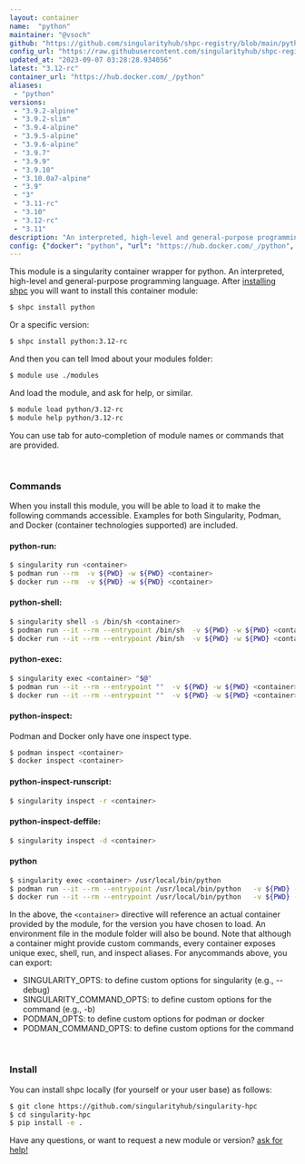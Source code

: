 ```yaml
---
layout: container
name:  "python"
maintainer: "@vsoch"
github: "https://github.com/singularityhub/shpc-registry/blob/main/python/container.yaml"
config_url: "https://raw.githubusercontent.com/singularityhub/shpc-registry/main/python/container.yaml"
updated_at: "2023-09-07 03:28:28.934056"
latest: "3.12-rc"
container_url: "https://hub.docker.com/_/python"
aliases:
 - "python"
versions:
 - "3.9.2-alpine"
 - "3.9.2-slim"
 - "3.9.4-alpine"
 - "3.9.5-alpine"
 - "3.9.6-alpine"
 - "3.9.7"
 - "3.9.9"
 - "3.9.10"
 - "3.10.0a7-alpine"
 - "3.9"
 - "3"
 - "3.11-rc"
 - "3.10"
 - "3.12-rc"
 - "3.11"
description: "An interpreted, high-level and general-purpose programming language."
config: {"docker": "python", "url": "https://hub.docker.com/_/python", "maintainer": "@vsoch", "description": "An interpreted, high-level and general-purpose programming language.", "latest": {"3.12-rc": "sha256:8c0e8838e1423fda05db197764e269bea6cb33748525e5382dacfd824829897b"}, "tags": {"3.9.2-alpine": "sha256:f046c06388c0721961fe5c9b6184d2f8aeb7eb01b39601babab06cfd975dae01", "3.9.2-slim": "sha256:ce367bb30b8928efb632c369e3bd4a8dbd7905417bd0a245087a82c250e54a24", "3.9.4-alpine": "sha256:419a7502c95b49946fbdd8228b32243597d9e9f191ddfe5468a3b9b3fe64051d", "3.9.5-alpine": "sha256:7dd8962ad2a63403428d652a64d814a5002f1386379355edf5970e40557fe4e6", "3.9.6-alpine": "sha256:954ea8d05e9041d1dd17b69eb13708a60ef8b8bcc76d928beb4d137e2a9ceb30", "3.9.7": "sha256:8771691756bbf5beff80d64fca8f5b12e018352ddd9e30d8cdfef8cc3717b0e6", "3.9.9": "sha256:dd8335df6162579adadd56ff2b9fbd61199da5405c8856c6e34356c13b48cce4", "3.9.10": "sha256:3aae21920963df3205fba69826cc07fcf2fad91f9e062add921766b36e89e6e8", "3.10.0a7-alpine": "sha256:9b7958e47cd5bd4d092c3b28802493ad1870bce988b2f6ff97f6c81d96fcda80", "3.9": "sha256:5876899c3f671778af32b6c777f729c0ba36877732c644efbe85760cb2667a2c", "3": "sha256:bc1d76a8360d77a6ab467a8c48ce40369707c9aa76492df094968ce55cca88ae", "3.11-rc": "sha256:871f5e5c05f66bfa5b22f506a60774dbd45fc65fd309d23e856ab124a7cbb17b", "3.10": "sha256:74cdd039dc36f6476dd5dfdbc187830e0c0f760a1bdfc73d186060ef4c4bd78f", "3.12-rc": "sha256:8c0e8838e1423fda05db197764e269bea6cb33748525e5382dacfd824829897b", "3.11": "sha256:bc1d76a8360d77a6ab467a8c48ce40369707c9aa76492df094968ce55cca88ae"}, "filter": ["3[.]*", "^(?!.*alpine).*$", "^(?!.*windows).*$"], "aliases": {"python": "/usr/local/bin/python"}}
---
```


This module is a singularity container wrapper for python.
An interpreted, high-level and general-purpose programming language.
After [installing shpc](#install) you will want to install this container module:


```bash
$ shpc install python
```

Or a specific version:

```bash
$ shpc install python:3.12-rc
```

And then you can tell lmod about your modules folder:

```bash
$ module use ./modules
```

And load the module, and ask for help, or similar.

```bash
$ module load python/3.12-rc
$ module help python/3.12-rc
```

You can use tab for auto-completion of module names or commands that are provided.

<br>

### Commands

When you install this module, you will be able to load it to make the following commands accessible.
Examples for both Singularity, Podman, and Docker (container technologies supported) are included.

#### python-run:

```bash
$ singularity run <container>
$ podman run --rm  -v ${PWD} -w ${PWD} <container>
$ docker run --rm  -v ${PWD} -w ${PWD} <container>
```

#### python-shell:

```bash
$ singularity shell -s /bin/sh <container>
$ podman run --it --rm --entrypoint /bin/sh  -v ${PWD} -w ${PWD} <container>
$ docker run --it --rm --entrypoint /bin/sh  -v ${PWD} -w ${PWD} <container>
```

#### python-exec:

```bash
$ singularity exec <container> "$@"
$ podman run --it --rm --entrypoint ""  -v ${PWD} -w ${PWD} <container> "$@"
$ docker run --it --rm --entrypoint ""  -v ${PWD} -w ${PWD} <container> "$@"
```

#### python-inspect:

Podman and Docker only have one inspect type.

```bash
$ podman inspect <container>
$ docker inspect <container>
```

#### python-inspect-runscript:

```bash
$ singularity inspect -r <container>
```

#### python-inspect-deffile:

```bash
$ singularity inspect -d <container>
```


#### python

```bash
$ singularity exec <container> /usr/local/bin/python
$ podman run --it --rm --entrypoint /usr/local/bin/python   -v ${PWD} -w ${PWD} <container> -c " $@"
$ docker run --it --rm --entrypoint /usr/local/bin/python   -v ${PWD} -w ${PWD} <container> -c " $@"
```



In the above, the `<container>` directive will reference an actual container provided
by the module, for the version you have chosen to load. An environment file in the
module folder will also be bound. Note that although a container
might provide custom commands, every container exposes unique exec, shell, run, and
inspect aliases. For anycommands above, you can export:

 - SINGULARITY_OPTS: to define custom options for singularity (e.g., --debug)
 - SINGULARITY_COMMAND_OPTS: to define custom options for the command (e.g., -b)
 - PODMAN_OPTS: to define custom options for podman or docker
 - PODMAN_COMMAND_OPTS: to define custom options for the command

<br>

### Install

You can install shpc locally (for yourself or your user base) as follows:

```bash
$ git clone https://github.com/singularityhub/singularity-hpc
$ cd singularity-hpc
$ pip install -e .
```

Have any questions, or want to request a new module or version? [ask for help!](https://github.com/singularityhub/singularity-hpc/issues)